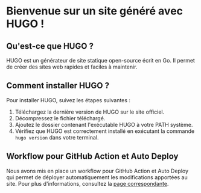 # Bienvenue sur un site généré avec HUGO !

## Qu'est-ce que HUGO ?

HUGO est un générateur de site statique open-source écrit en Go. Il permet de créer des sites web rapides et faciles à maintenir.

## Comment installer HUGO ?

Pour installer HUGO, suivez les étapes suivantes :

1. Téléchargez la dernière version de HUGO sur le site officiel.
2. Décompressez le fichier téléchargé.
3. Ajoutez le dossier contenant l'exécutable HUGO à votre PATH système.
4. Vérifiez que HUGO est correctement installé en exécutant la commande `hugo version` dans votre terminal.

## Workflow pour GitHub Action et Auto Deploy

Nous avons mis en place un workflow pour GitHub Action et Auto Deploy qui permet de déployer automatiquement les modifications apportées au site. Pour plus d'informations, consultez la [page correspondante](workflows).

